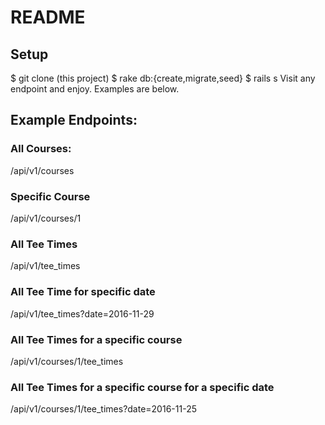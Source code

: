 # README

## Setup
$ git clone (this project)
$ rake db:{create,migrate,seed}
$ rails s
Visit any endpoint and enjoy.  Examples are below.

## Example Endpoints:

### All Courses:
/api/v1/courses

### Specific Course
/api/v1/courses/1

### All Tee Times
/api/v1/tee_times

### All Tee Time for specific date
/api/v1/tee_times?date=2016-11-29

### All Tee Times for a specific course
/api/v1/courses/1/tee_times

### All Tee Times for a specific course for a specific date
/api/v1/courses/1/tee_times?date=2016-11-25
